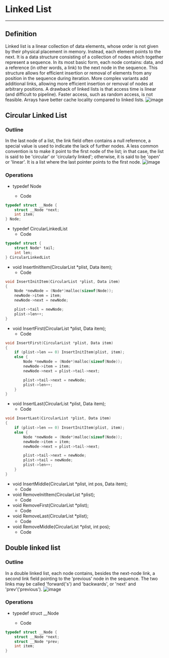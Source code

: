 # Linked List

***

## Definition

Linked list is a linear collection of data elements, whose order is not given by their physical placement in memory. Instead, each element points to the next. It is a data structure consisting of a collection of nodes which together represent a sequence. In its most basic form, each node contains: data, and a reference (in other words, a link) to the next node in the sequence. This structure allows for efficient insertion or removal of elements from any position in the sequence during iteration. More complex variants add additional links, allowing more efficient insertion or removal of nodes at arbitrary positions. A drawback of linked lists is that access time is linear (and difficult to pipeline). Faster access, such as random access, is not feasible. Arrays have better cache locality compared to linked lists.
![image](https://upload.wikimedia.org/wikipedia/commons/thumb/6/6d/Singly-linked-list.svg/612px-Singly-linked-list.svg.png)

## Circular Linked List

### Outline
In the last node of a list, the link field often contains a null reference, a special value is used to indicate the lack of further nodes. A less common convention is to make it point to the first node of the list; in that case, the list is said to be 'circular' or 'circularly linked'; otherwise, it is said to be 'open' or 'linear'. It is a list where the last pointer points to the first node.
![image](https://upload.wikimedia.org/wikipedia/commons/thumb/d/df/Circularly-linked-list.svg/525px-Circularly-linked-list.svg.png)
### Operations
* typedef Node  

   - Code
```c
typedef struct __Node {
    struct __Node *next;
    int item;
} Node;
```

* typedef CircularLinkedList
   - Code
```c
typedef struct {
    struct Node* tail;
    int len;
} CircularLinkedList
```

* void InsertInitItem(CircularList *plist, Data item);
   - Code
```c
void InsertInitItem(CircularList *plist, Data item)
{
    Node *newNode = (Node*)malloc(sizeof(Node));
    newNode->item = item;
    newNode->next = newNode;

    plist->tail = newNode;
    plist->len++;
}
```
* void InsertFirst(CircularList *plist, Data item);
   - Code
```c
void InsertFirst(CircularList *plist, Data item)
{
    if (plist->len == 0) InsertInitItem(plist, item);
    else {
        Node *newNode = (Node*)malloc(sizeof(Node));
        newNode->item = item;
        newNode->next = plist->tail->next;

        plist->tail->next = newNode;
        plist->len++;
    }
}
```
* void InsertLast(CircularList *plist, Data item);
   - Code
```c
void InsertLast(CircularList *plist, Data item)
{
    if (plist->len == 0) InsertInitItem(plist, item);
    else {
        Node *newNode = (Node*)malloc(sizeof(Node));
        newNode->item = item;
        newNode->next = plist->tail->next;

        plist->tail->next = newNode;
        plist->tail = newNode;
        plist->len++;
    }
}
```
* void InsertMiddle(CircularList *plist, int pos, Data item);
   - Code
* void RemoveInitItem(CircularList *plist);
   - Code
* void RemoveFirst(CircularList *plist);
   - Code
* void RemoveLast(CircularList *plist);
   - Code
* void RemoveMiddle(CircularList *plist, int pos);
   - Code
## Double linked list

### Outline
In a double linked list, each node contains, besides the next-node link, a second link field pointing to the 'previous' node in the sequence. The two links may be called 'forward('s') and 'backwards', or 'next' and 'prev'('previous').
![image](https://upload.wikimedia.org/wikipedia/commons/thumb/5/5e/Doubly-linked-list.svg/915px-Doubly-linked-list.svg.png)
### Operations
* typedef struct __Node  

   - Code
```c
typedef struct __Node {
    struct __Node *next;
    struct __Node *prev;
    int item;
}
```
